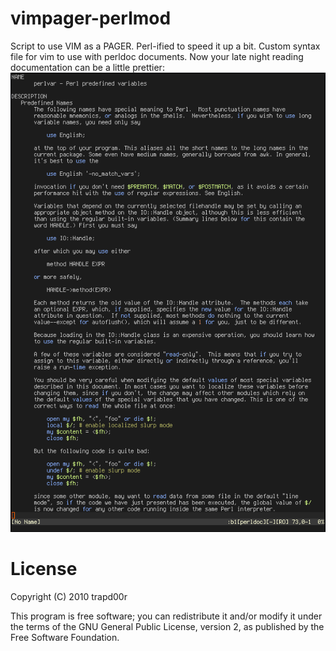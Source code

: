 vimpager-perlmod
===========
Script to use VIM as a PAGER.
Perl-ified to speed it up a bit.
Custom syntax file for vim to use with perldoc documents.
Now your late night reading documentation can be a little prettier:
![screenshot](http://github.com/trapd00r/vimpager-perlmod/raw/master/perldoc-shot.png)

License
=======
Copyright (C) 2010 trapd00r

This program is free software; you can redistribute it and/or modify it under
the terms of the GNU General Public License, version 2, as published by the
Free Software Foundation.
